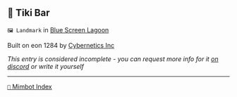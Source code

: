 ## 🗿 Tiki Bar

`🖼️ Landmark` in [Blue Screen Lagoon](<https://zeithalt.github.io/r/blue_screen_lagoon>)

Built on eon 1284 by [Cybernetics Inc](<https://zeithalt.github.io/r/cybernetics_inc>)

_This entry is considered incomplete - you can request more info for it [on discord](<https://discord.com/channels/562910943848169472/1173922660489633802>) or write it yourself_

-----
[`📑` Mimbot Index](<https://zeithalt.github.io/r/#8c40>)
<!---
-->